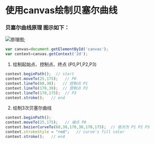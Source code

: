 # 使用canvas绘制贝塞尔曲线 


### 贝塞尔曲线原理 图示如下：

![原理图]('https://raw.githubusercontent.com/nixinyudada/beziercurve/master/img/biziercurve_3.gif');


```javascript
var canvas=document.getElementById('canvas');
var context=canvas.getContext('2d');
```

1. 绘制起始点、控制点、终点 (P0,P1,P2,P3)	

```javascript
context.beginPath();  // start
context.moveTo(25,175);   // P0
context.lineTo(60,30);   // 控制点 P1
context.lineTo(170,30);  // 控制点 P2
context.lineTo(170,175);  // P3
context.stroke();   // end
```

2. 绘制3次贝塞尔曲线

```javascript
context.beginPath(); 
context.moveTo(25,175);   // 端点 P0
context.bezierCurveTo(60,30,170,30,170,175);  // 依次为 P1 P2 P3 
context.strokeStyle = "red";   // curve's fill color
context.stroke();   // end
```
